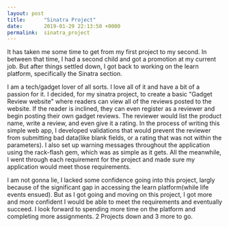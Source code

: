 ```yaml
---
layout: post
title:      "Sinatra Project"
date:       2019-01-29 22:13:50 +0000
permalink:  sinatra_project
---
```



It has taken me some time to get from my first project to my second.  In between that time, I had a second child and got a promotion at my current job.  But after things settled down, I got back to working on the learn platform, specifically the Sinatra section.  

I am a tech/gadget lover of all sorts.  I love all of it and have a bit of a passion for it.  I decided, for my sinatra project, to create a basic "Gadget Review website" where readers can view all of the reviews posted to the website.  If the reader is inclined, they can even register as a reviewer and begin posting their own gadget reviews.  The reviewer would list the product name, write a review, and even give it a rating.  In the process of writing this simple web app, I developed validations that would prevent the reviewer from submitting bad data(like blank fields, or a rating that was not within the parameters).  I also set up warning messages throughout the application using the rack-flash gem, which was as simple as it gets. All the meanwhile, I went through each requirement for the project and made sure my application would meet those requirements. 


I am not gonna lie, I lacked some confidence going into this project, largly because of the significant gap in accessing the learn platform(while life events ensued).  But as I got going and moving on this project, I got more and more confident I would be able to meet the requirements and  eventually succeed.  I look forward to spending more time on the platform and completing more assignments.  2 Projects down and 3 more to go. 
